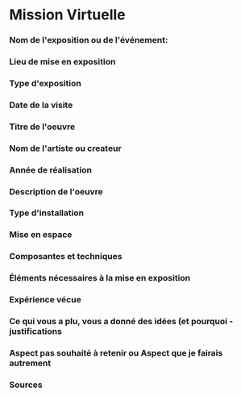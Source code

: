 # Mission Virtuelle
### Nom de l'exposition ou de l'événement:
### Lieu de mise en exposition
### Type d'exposition
### Date de la visite
### Titre de l'oeuvre
### Nom de l'artiste ou createur
### Année de réalisation
### Description de l'oeuvre
### Type d'installation
### Mise en espace
### Composantes et techniques
### Éléments nécessaires à la mise en exposition
### Expérience vécue
### Ce qui vous a plu, vous a donné des idées (et pourquoi - justifications
### Aspect pas souhaité à retenir ou Aspect que je fairais autrement
### Sources

